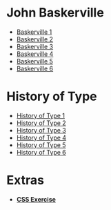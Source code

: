 John Baskerville
================

- [Baskerville 1](https://github.com/Scott-McCabe/John_Baskerville_/baskerville1.html)
- [Baskerville 2](https://scott-mccabe.github.io/John_Baskerville_/baskerville2.html)
- [Baskerville 3](https://scott-mccabe.github.io/John_Baskerville_/baskerville3.html)
- [Baskerville 4](https://scott-mccabe.github.io/John_Baskerville_/baskerville4.html)
- [Baskerville 5](https://scott-mccabe.github.io/John_Baskerville_/baskerville5.html)
- [Baskerville 6](https://scott-mccabe.github.io/John_Baskerville_/baskerville6.html)


History of Type
===============

- [History of Type 1](https://scott-mccabe.github.io/John_Baskerville_/history1.html)
- [History of Type 2](https://scott-mccabe.github.io/John_Baskerville_/history2.html)
- [History of Type 3](https://scott-mccabe.github.io/John_Baskerville_/history3.html)
- [History of Type 4](https://scott-mccabe.github.io/John_Baskerville_/history4.html)
- [History of Type 5](https://scott-mccabe.github.io/John_Baskerville_/history5.html)
- [History of Type 6](https://scott-mccabe.github.io/John_Baskerville_/history6.html)

Extras
======

- **[CSS Exercise](https://eleventhirty.github.io/John_Baskerville_/exercss.html)**   
